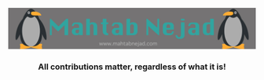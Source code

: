 ![Mahtab Nejad](https://raw.githubusercontent.com/mahtabnejad90/mahtabnejad90/main/images/footer.jpg)
<h3 align="center">All contributions matter, regardless of what it is!</h2>

<!--
**mahtabnejad90/mahtabnejad90** is a ✨ _special_ ✨ repository because its `README.md` (this file) appears on your GitHub profile.

Here are some ideas to get you started:

- 🔭 I’m currently working on ...
- 🌱 I’m currently learning ...
- 👯 I’m looking to collaborate on ...
- 🤔 I’m looking for help with ...
- 💬 Ask me about ...
- 📫 How to reach me: ...
- 😄 Pronouns: ...
- ⚡ Fun fact: ...
-->
